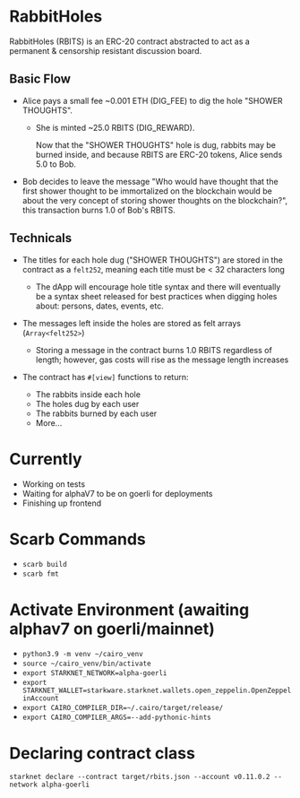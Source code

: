 # RabbitHoles

RabbitHoles (RBITS) is an ERC-20 contract abstracted to act as a permanent & censorship resistant discussion board.

## Basic Flow

- Alice pays a small fee ~0.001 ETH (DIG_FEE) to dig the hole "SHOWER THOUGHTS".

  - She is minted ~25.0 RBITS (DIG_REWARD).

    Now that the "SHOWER THOUGHTS" hole is dug, rabbits may be burned inside, and because RBITS are ERC-20 tokens, Alice sends 5.0 to Bob.

- Bob decides to leave the message "Who would have thought that the first shower thought to be immortalized on the blockchain would be about the very concept of storing shower thoughts on the blockchain?", this transaction burns 1.0 of Bob's RBITS.

## Technicals

- The titles for each hole dug ("SHOWER THOUGHTS") are stored in the contract as a `felt252`, meaning each title must be < 32 characters long

  - The dApp will encourage hole title syntax and there will eventually be a syntax sheet released for best practices when digging holes about: persons, dates, events, etc.

- The messages left inside the holes are stored as felt arrays (`Array<felt252>`)

  - Storing a message in the contract burns 1.0 RBITS regardless of length; however, gas costs will rise as the message length increases

- The contract has `#[view]` functions to return:

  - The rabbits inside each hole
  - The holes dug by each user
  - The rabbits burned by each user
  - More...

# Currently

- Working on tests
- Waiting for alphaV7 to be on goerli for deployments
- Finishing up frontend

# Scarb Commands

- `scarb build`
- `scarb fmt`

# Activate Environment (awaiting alphav7 on goerli/mainnet)

- `python3.9 -m venv ~/cairo_venv`
- `source ~/cairo_venv/bin/activate`
- `export STARKNET_NETWORK=alpha-goerli`
- `export STARKNET_WALLET=starkware.starknet.wallets.open_zeppelin.OpenZeppelinAccount`
- `export CAIRO_COMPILER_DIR=~/.cairo/target/release/`
- `export CAIRO_COMPILER_ARGS=--add-pythonic-hints`

# Declaring contract class

`starknet declare --contract target/rbits.json --account v0.11.0.2 --network alpha-goerli`
